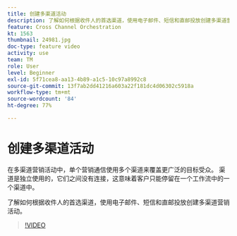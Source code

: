 ```yaml
---
title: 创建多渠道活动
description: 了解如何根据收件人的首选渠道，使用电子邮件、短信和直邮投放创建多渠道营销活动。
feature: Cross Channel Orchestration
kt: 1563
thumbnail: 24981.jpg
doc-type: feature video
activity: use
team: TM
role: User
level: Beginner
exl-id: 5f71cea8-aa13-4b89-a1c5-10c97a8992c8
source-git-commit: 13f7ab2dd41216a603a22f181dc4d06302c5918a
workflow-type: tm+mt
source-wordcount: '84'
ht-degree: 77%

---
```


# 创建多渠道活动

在多渠道营销活动中，单个营销通信使用多个渠道来覆盖更广泛的目标受众。 渠道是独立使用的，它们之间没有连接，这意味着客户只能停留在一个工作流中的一个渠道中。

了解如何根据收件人的首选渠道，使用电子邮件、短信和直邮投放创建多渠道营销活动。

>[!VIDEO](https://video.tv.adobe.com/v/24981?quality=12&learn=on)
